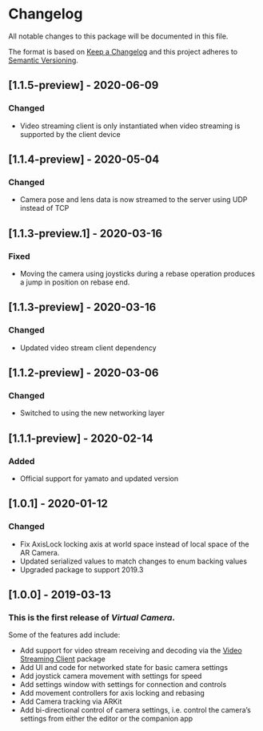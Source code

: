 # Changelog
All notable changes to this package will be documented in this file.

The format is based on [Keep a Changelog](http://keepachangelog.com/en/1.0.0/)
and this project adheres to [Semantic Versioning](http://semver.org/spec/v2.0.0.html).

## [1.1.5-preview] - 2020-06-09
### Changed
- Video streaming client is only instantiated when video streaming is supported by the client device

## [1.1.4-preview] - 2020-05-04
### Changed
- Camera pose and lens data is now streamed to the server using UDP instead of TCP

## [1.1.3-preview.1] - 2020-03-16
### Fixed
- Moving the camera using joysticks during a rebase operation produces a jump in position on rebase end.

## [1.1.3-preview] - 2020-03-16
### Changed
- Updated video stream client dependency

## [1.1.2-preview] - 2020-03-06
### Changed
- Switched to using the new networking layer

## [1.1.1-preview] - 2020-02-14
### Added
- Official support for yamato and updated version

## [1.0.1] - 2020-01-12
### Changed
- Fix AxisLock locking axis at world space instead of local space of the AR Camera.
- Updated serialized values to match changes to enum backing values
- Upgraded package to support 2019.3

## [1.0.0] - 2019-03-13

### This is the first release of *Virtual Camera*.
Some of the features add include:
* Add support for video stream receiving and decoding via the [Video Streaming Client](https://github.com/Unity-Technologies/com.unity.ig.video-streaming.client) package
* Add UI and code for networked state for basic camera settings 
* Add joystick camera movement with settings for speed
* Add settings window with settings for connection and controls
* Add movement controllers for axis locking and rebasing
* Add Camera tracking via ARKit
* Add bi-directional control of camera settings, i.e. control the camera’s settings from either the editor or the companion app
